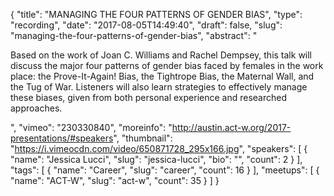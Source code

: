 {
  "title": "MANAGING THE FOUR PATTERNS OF GENDER BIAS",
  "type": "recording",
  "date": "2017-08-05T14:49:40",
  "draft": false,
  "slug": "managing-the-four-patterns-of-gender-bias",
  "abstract": "<p>Based on the work of Joan C. Williams and Rachel Dempsey, this talk will discuss the major four patterns of gender bias faced by females in the work place: the Prove-It-Again! Bias, the Tightrope Bias, the Maternal Wall, and the Tug of War. Listeners will also learn strategies to effectively manage these biases, given from both personal experience and researched approaches.</p>",
  "vimeo": "230330840",
  "moreinfo": "http://austin.act-w.org/2017-presentations/#speakers",
  "thumbnail": "https://i.vimeocdn.com/video/650871728_295x166.jpg",
  "speakers": [
    {
      "name": "Jessica Lucci",
      "slug": "jessica-lucci",
      "bio": "",
      "count": 2
    }
  ],
  "tags": [
    {
      "name": "Career",
      "slug": "career",
      "count": 16
    }
  ],
  "meetups": [
    {
      "name": "ACT-W",
      "slug": "act-w",
      "count": 35
    }
  ]
}